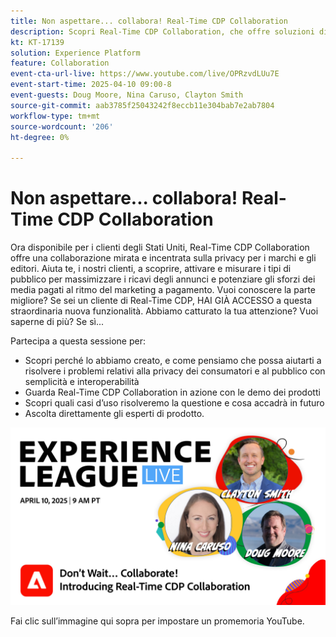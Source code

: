```yaml
---
title: Non aspettare... collabora! Real-Time CDP Collaboration
description: Scopri Real-Time CDP Collaboration, che offre soluzioni di dati incentrate sulla privacy per brand e editori per migliorare l’attivazione del pubblico, massimizzare i ricavi dagli annunci e semplificare l’attività a pagamento dei media, con demo di prodotti, approfondimenti degli esperti e prossimi casi d’uso.
kt: KT-17139
solution: Experience Platform
feature: Collaboration
event-cta-url-live: https://www.youtube.com/live/OPRzvdLUu7E
event-start-time: 2025-04-10 09:00-8
event-guests: Doug Moore, Nina Caruso, Clayton Smith
source-git-commit: aab3785f25043242f8eccb11e304bab7e2ab7804
workflow-type: tm+mt
source-wordcount: '206'
ht-degree: 0%

---
```


# Non aspettare... collabora! Real-Time CDP Collaboration

Ora disponibile per i clienti degli Stati Uniti, Real-Time CDP Collaboration offre una collaborazione mirata e incentrata sulla privacy per i marchi e gli editori. Aiuta te, i nostri clienti, a scoprire, attivare e misurare i tipi di pubblico per massimizzare i ricavi degli annunci e potenziare gli sforzi dei media pagati al ritmo del marketing a pagamento. Vuoi conoscere la parte migliore? Se sei un cliente di Real-Time CDP, HAI GIÀ ACCESSO a questa straordinaria nuova funzionalità. Abbiamo catturato la tua attenzione? Vuoi saperne di più? Se sì...

Partecipa a questa sessione per:

* Scopri perché lo abbiamo creato, e come pensiamo che possa aiutarti a risolvere i problemi relativi alla privacy dei consumatori e al pubblico con semplicità e interoperabilità
* Guarda Real-Time CDP Collaboration in azione con le demo dei prodotti
* Scopri quali casi d’uso risolveremo la questione e cosa accadrà in futuro
* Ascolta direttamente gli esperti di prodotto.

[![ExL LIVE 10 aprile 2025](assets/WebBanner_Apr10_2025.jpg)](https://www.youtube.com/live/OPRzvdLUu7E)

Fai clic sull’immagine qui sopra per impostare un promemoria YouTube.
